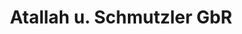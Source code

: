 ---
title: "Atallah u. Schmutzler GbR"
url: /bergisch-gladbach/atallah-u-schmutzler-gbr/
shop: Autowerkstatt
---